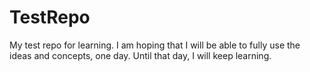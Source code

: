 # TestRepo
My test repo for learning. 
I am hoping that I will be able to fully use the ideas and concepts, one day. Until that day, I will keep learning. 
